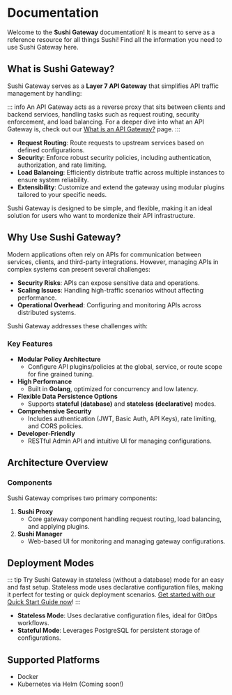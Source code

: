 # Documentation

Welcome to the **Sushi Gateway** documentation! It is meant to serve as a reference resource for all things Sushi! Find all the information you need to use Sushi Gateway here.

## What is Sushi Gateway?

Sushi Gateway serves as a **Layer 7 API Gateway** that simplifies API traffic management by handling:

::: info
An API Gateway acts as a reverse proxy that sits between clients and backend services, handling tasks such as request routing, security enforcement, and load balancing. For a deeper dive into what an API Gateway is, check out our [What is an API Gateway?](./concepts/what-is-api-gateway.md) page.
:::

- **Request Routing**: Route requests to upstream services based on defined configurations.
- **Security**: Enforce robust security policies, including authentication, authorization, and rate limiting.
- **Load Balancing**: Efficiently distribute traffic across multiple instances to ensure system reliability.
- **Extensibility**: Customize and extend the gateway using modular plugins tailored to your specific needs.

Sushi Gateway is designed to be simple, and flexible, making it an ideal solution for users who want to mordenize their API infrastructure.

## Why Use Sushi Gateway?

Modern applications often rely on APIs for communication between services, clients, and third-party integrations. However, managing APIs in complex systems can present several challenges:

- **Security Risks**: APIs can expose sensitive data and operations.
- **Scaling Issues**: Handling high-traffic scenarios without affecting performance.
- **Operational Overhead**: Configuring and monitoring APIs across distributed systems.

Sushi Gateway addresses these challenges with:

### Key Features

- **Modular Policy Architecture**
  - Configure API plugins/policies at the global, service, or route scope for fine grained tuning.
- **High Performance**
  - Built in **Golang**, optimized for concurrency and low latency.
- **Flexible Data Persistence Options**
  - Supports **stateful (database)** and **stateless (declarative)** modes.
- **Comprehensive Security**
  - Includes authentication (JWT, Basic Auth, API Keys), rate limiting, and CORS policies.
- **Developer-Friendly**
  - RESTful Admin API and intuitive UI for managing configurations.

## Architecture Overview

### Components

Sushi Gateway comprises two primary components:

1. **Sushi Proxy**
   - Core gateway component handling request routing, load balancing, and applying plugins.
2. **Sushi Manager**
   - Web-based UI for monitoring and managing gateway configurations.

## Deployment Modes

::: tip
Try Sushi Gateway in stateless (without a database) mode for an easy and fast setup. Stateless mode uses declarative configuration files, making it perfect for testing or quick deployment scenarios.
[Get started with our Quick Start Guide now](./getting-started/docker.md)!
:::

- **Stateless Mode**: Uses declarative configuration files, ideal for GitOps workflows.
- **Stateful Mode**: Leverages PostgreSQL for persistent storage of configurations.

## Supported Platforms

- Docker
- Kubernetes via Helm (Coming soon!)
